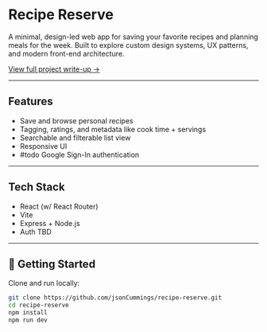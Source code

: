# Recipe Reserve

A minimal, design-led web app for saving your favorite recipes and planning meals for the week. Built to explore custom design systems, UX patterns, and modern front-end architecture.

[View full project write-up →](https://www.jasoncummings.com/projects/recipes)

---

## Features

- Save and browse personal recipes
- Tagging, ratings, and metadata like cook time + servings
- Searchable and filterable list view
- Responsive UI
- #todo Google Sign-In authentication


---

## Tech Stack

- React (w/ React Router)
- Vite
- Express + Node.js
- Auth TBD

---

## 🚀 Getting Started

Clone and run locally:

```bash
git clone https://github.com/jsonCummings/recipe-reserve.git
cd recipe-reserve
npm install
npm run dev